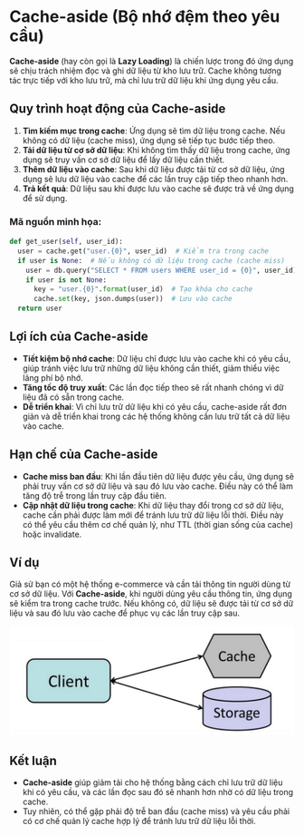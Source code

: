 # Cache-aside (Bộ nhớ đệm theo yêu cầu)

**Cache-aside** (hay còn gọi là **Lazy Loading**) là chiến lược trong đó ứng dụng sẽ chịu trách nhiệm đọc và ghi dữ liệu từ kho lưu trữ. Cache không tương tác trực tiếp với kho lưu trữ, mà chỉ lưu trữ dữ liệu khi ứng dụng yêu cầu.

## Quy trình hoạt động của Cache-aside

1. **Tìm kiếm mục trong cache**: Ứng dụng sẽ tìm dữ liệu trong cache. Nếu không có dữ liệu (cache miss), ứng dụng sẽ tiếp tục bước tiếp theo.
2. **Tải dữ liệu từ cơ sở dữ liệu**: Khi không tìm thấy dữ liệu trong cache, ứng dụng sẽ truy vấn cơ sở dữ liệu để lấy dữ liệu cần thiết.
3. **Thêm dữ liệu vào cache**: Sau khi dữ liệu được tải từ cơ sở dữ liệu, ứng dụng sẽ lưu dữ liệu vào cache để các lần truy cập tiếp theo nhanh hơn.
4. **Trả kết quả**: Dữ liệu sau khi được lưu vào cache sẽ được trả về ứng dụng để sử dụng.

### Mã nguồn minh họa:

```python
def get_user(self, user_id):
  user = cache.get("user.{0}", user_id)  # Kiểm tra trong cache
  if user is None:  # Nếu không có dữ liệu trong cache (cache miss)
    user = db.query("SELECT * FROM users WHERE user_id = {0}", user_id)  # Tải từ cơ sở dữ liệu
    if user is not None:
      key = "user.{0}".format(user_id)  # Tạo khóa cho cache
      cache.set(key, json.dumps(user))  # Lưu vào cache
  return user
```

## Lợi ích của Cache-aside

- **Tiết kiệm bộ nhớ cache**: Dữ liệu chỉ được lưu vào cache khi có yêu cầu, giúp tránh việc lưu trữ những dữ liệu không cần thiết, giảm thiểu việc lãng phí bộ nhớ.
- **Tăng tốc độ truy xuất**: Các lần đọc tiếp theo sẽ rất nhanh chóng vì dữ liệu đã có sẵn trong cache.
- **Dễ triển khai**: Vì chỉ lưu trữ dữ liệu khi có yêu cầu, cache-aside rất đơn giản và dễ triển khai trong các hệ thống không cần lưu trữ tất cả dữ liệu vào cache.

## Hạn chế của Cache-aside

- **Cache miss ban đầu**: Khi lần đầu tiên dữ liệu được yêu cầu, ứng dụng sẽ phải truy vấn cơ sở dữ liệu và sau đó lưu vào cache. Điều này có thể làm tăng độ trễ trong lần truy cập đầu tiên.
- **Cập nhật dữ liệu trong cache**: Khi dữ liệu thay đổi trong cơ sở dữ liệu, cache cần phải được làm mới để tránh lưu trữ dữ liệu lỗi thời. Điều này có thể yêu cầu thêm cơ chế quản lý, như TTL (thời gian sống của cache) hoặc invalidate.

## Ví dụ

Giả sử bạn có một hệ thống e-commerce và cần tải thông tin người dùng từ cơ sở dữ liệu. Với **Cache-aside**, khi người dùng yêu cầu thông tin, ứng dụng sẽ kiểm tra trong cache trước. Nếu không có, dữ liệu sẽ được tải từ cơ sở dữ liệu và sau đó lưu vào cache để phục vụ các lần truy cập sau.

![Application Layer Diagram](Ujf0awN.png)

## Kết luận

- **Cache-aside** giúp giảm tải cho hệ thống bằng cách chỉ lưu trữ dữ liệu khi có yêu cầu, và các lần đọc sau đó sẽ nhanh hơn nhờ có dữ liệu trong cache.
- Tuy nhiên, có thể gặp phải độ trễ ban đầu (cache miss) và yêu cầu phải có cơ chế quản lý cache hợp lý để tránh lưu trữ dữ liệu lỗi thời.